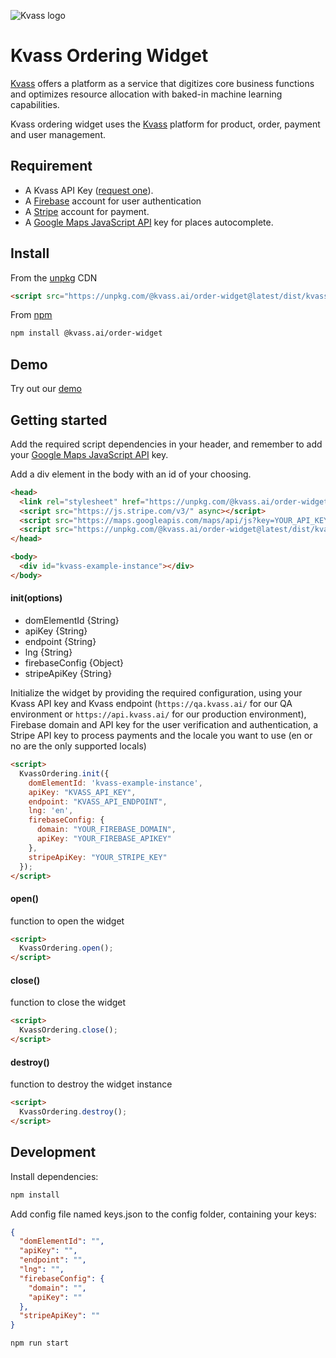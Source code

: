 ![Kvass logo](http://res.cloudinary.com/dftspnwxo/image/upload/v1527581938/kvass_logo_sc7xlm.svg)

# Kvass Ordering Widget
[Kvass](https://kvass.ai) offers a platform as a service that digitizes core business functions and optimizes resource allocation with baked-in machine learning capabilities.

Kvass ordering widget uses the [Kvass](https://kvass.ai) platform for product, order, payment and user management.


## Requirement

- A Kvass API Key ([request one](mailto:hello@kvass.ai)).
- A [Firebase](https://firebase.com/) account for user authentication
- A [Stripe](https://stripe.com/) account for payment.
- A [Google Maps JavaScript API](https://developers.google.com/maps/documentation/javascript/) key for places autocomplete.

## Install

From the [unpkg](https://unpkg.com/) CDN

```html
<script src="https://unpkg.com/@kvass.ai/order-widget@latest/dist/kvass.bundle.js"></script>
```

From [npm](https://npmjs.org)

```sh
npm install @kvass.ai/order-widget
```

## Demo
Try out our [demo](https://kvassAI.github.io/order-widget/demo/index.html)

## Getting started
Add the required script dependencies in your header, and remember to add your [Google Maps JavaScript API](https://developers.google.com/maps/documentation/javascript/) key.

Add a div element in the body with an id of your choosing.

```html
<head>
  <link rel="stylesheet" href="https://unpkg.com/@kvass.ai/order-widget@latest/dist/kvass.css">
  <script src="https://js.stripe.com/v3/" async></script>
  <script src="https://maps.googleapis.com/maps/api/js?key=YOUR_API_KEY&libraries=places"></script>
  <script src="https://unpkg.com/@kvass.ai/order-widget@latest/dist/kvass.bundle.js"></script>
</head>

<body>
  <div id="kvass-example-instance"></div>
</body>
```

#### init(options)

- domElementId {String}
- apiKey {String}
- endpoint {String}
- lng {String}
- firebaseConfig {Object}
- stripeApiKey {String}

Initialize the widget by providing the required configuration, using your Kvass API key and Kvass endpoint (`https://qa.kvass.ai/` for our QA environment or `https://api.kvass.ai/` for our production environment), Firebase domain and API key for the user verification and authentication, a Stripe API key to process payments and the locale you want to use (en or no are the only supported locals)

```html
<script>
  KvassOrdering.init({
    domElementId: 'kvass-example-instance',
    apiKey: "KVASS_API_KEY",
    endpoint: "KVASS_API_ENDPOINT",
    lng: 'en',
    firebaseConfig: {
      domain: "YOUR_FIREBASE_DOMAIN",
      apiKey: "YOUR_FIREBASE_APIKEY"
    },
    stripeApiKey: "YOUR_STRIPE_KEY"
  });
</script>
```

#### open()

function to open the widget

```html
<script>
  KvassOrdering.open();
</script>
```

#### close()

function to close the widget

```html
<script>
  KvassOrdering.close();
</script>
```

#### destroy()

function to destroy the widget instance

```html
<script>
  KvassOrdering.destroy();
</script>
```

## Development

Install dependencies:

```sh
npm install
```
Add config file named keys.json to the config folder, containing your keys:

```json
{
  "domElementId": "",
  "apiKey": "",
  "endpoint": "",
  "lng": "",
  "firebaseConfig": {
    "domain": "",
    "apiKey": ""
  },
  "stripeApiKey": ""
}
```

```sh
npm run start
```
